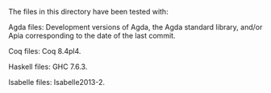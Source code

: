 The files in this directory have been tested with:

Agda files: Development versions of Agda, the Agda standard library,
and/or Apia corresponding to the date of the last commit.

Coq files: Coq 8.4pl4.

Haskell files: GHC 7.6.3.

Isabelle files: Isabelle2013-2.
